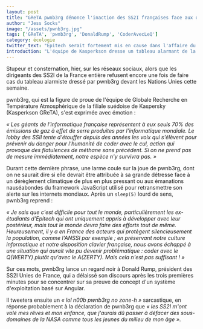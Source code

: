 ```yaml
---
layout: post
title: "GReTA pwnb3rg dénonce l'inaction des SS2I françaises face aux dangers du codage avec le Q"
author: "Jess Socks"
image: "/assets/pwnb3rg.jpg"
tags: ['GReTA', 'pwnb3rg', 'DonaldRump', 'CoderAvecLeQ']
category: écologie
twitter_text: "Epitech serait fortement mis en cause dans l'affaire du réchauffement climatique"
introduction: "L'équipe de Kasperkson dresse un tableau alarmant de la situation informatico-écologique française"
---
```


Stupeur et consternation, hier, sur les réseaux sociaux, alors que les
dirigeants des SS2I de la France entière refusent encore une fois de faire cas
du tableau alarmiste dressé par pwnb3rg devant les Nations Unies cette
semaine.

pwnb3rg, qui est la figure de proue de l'équipe de Globale Recherche en
Température Atmosphérique de la filiale suédoise de Kaspersky (Kasperkson
GReTA), s'est exprimée avec émotion :

*« Les géants de l'informatique française représentent à eux seuls 70% des
émissions de gaz à effet de serre produites par l'informatique mondiale. Le
lobby des SSII tente d'étouffer depuis des années les voix qui s'élèvent pour
prévenir du danger pour l'humanité de coder avec le cul, action qui provoque des
flatulences de méthane sans précédent. Si on ne prend pas de mesure
immédiatement, notre espèce n'y survivra pas. »*

Durant cette dernière phrase, une larme coule sur la joue de pwnb3rg, dont on
ne saurait dire si elle devrait être attribuée à sa grande détresse face à un
dérèglement climatique de plus en plus pressant ou aux émanations nauséabondes
du framework JavaScript utilisé pour retransmettre son alerte sur les internets
mondiaux. Après un `sleep(5)` lourd de sens, pwnb3rg reprend :

*« Je sais que c'est difficile pour tout le monde, particulièrement les
ex-étudiants d'Epitech qui ont uniquement appris à développer avec leur
postérieur, mais tout le monde devra faire des efforts tout de même.
Heureusement, il y a en France des acteurs qui protègent silencieusement la
population, comme l'ANSSI par exemple ; en préservant notre culture informatique
et notre disposition clavier française, nous avons échappé à une situation qui
aurait vite pu devenir problématique : coder avec le Q(WERTY) plutôt qu'avec le
A(ZERTY). Mais cela n'est pas suffisant ! »*

Sur ces mots, pwnb3rg lance un regard noir à Donald Rump, président des SS2I
Unies de France, qui a délaissé son discours après les trois premières minutes
pour se concentrer sur sa preuve de concept d'un système d'exploitation basé sur
Angular.

Il tweetera ensuite un *« lol n00b pwnb3rg no zone-h »* sarcastique, en réponse
probablement à la déclaration de pwnb3rg que *« les SS2I m'ont volé mes rêves et
mon enfance, que j'aurais dû passer à défacer des sous-domaines de la NASA comme
tous les jeunes du milieu de mon âge »*.
